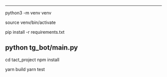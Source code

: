 -----------

python3 -m venv venv

source venv/bin/activate

pip install -r requirements.txt

python tg_bot/main.py
------------
cd tact_project
npm install

yarn build
yarn test